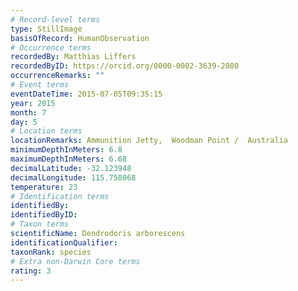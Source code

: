 ```yaml
---
# Record-level terms
type: StillImage
basisOfRecord: HumanObservation
# Occurrence terms
recordedBy: Matthias Liffers
recordedByID: https://orcid.org/0000-0002-3639-2080
occurrenceRemarks: ""
# Event terms
eventDateTime: 2015-07-05T09:35:15
year: 2015
month: 7
day: 5
# Location terms
locationRemarks: Ammunition Jetty,  Woodman Point /  Australia
minimumDepthInMeters: 6.8
maximumDepthInMeters: 6.68
decimalLatitude: -32.123948
decimalLongitude: 115.758068
temperature: 23
# Identification terms
identifiedBy: 
identifiedByID: 
# Taxon terms
scientificName: Dendrodoris arborescens
identificationQualifier: 
taxonRank: species
# Extra non-Darwin Core terms
rating: 3
---
```

